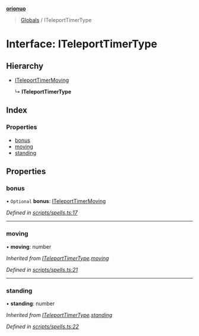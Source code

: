 **[orionuo](../README.md)**

> [Globals](../globals.md) / ITeleportTimerType

# Interface: ITeleportTimerType

## Hierarchy

* [ITeleportTimerMoving](iteleporttimermoving.md)

  ↳ **ITeleportTimerType**

## Index

### Properties

* [bonus](iteleporttimertype.md#bonus)
* [moving](iteleporttimertype.md#moving)
* [standing](iteleporttimertype.md#standing)

## Properties

### bonus

• `Optional` **bonus**: [ITeleportTimerMoving](iteleporttimermoving.md)

*Defined in [scripts/spells.ts:17](https://github.com/msviha/orionuo/blob/029a15d/src/scripts/spells.ts#L17)*

___

### moving

•  **moving**: number

*Inherited from [ITeleportTimerType](iteleporttimertype.md).[moving](iteleporttimertype.md#moving)*

*Defined in [scripts/spells.ts:21](https://github.com/msviha/orionuo/blob/029a15d/src/scripts/spells.ts#L21)*

___

### standing

•  **standing**: number

*Inherited from [ITeleportTimerType](iteleporttimertype.md).[standing](iteleporttimertype.md#standing)*

*Defined in [scripts/spells.ts:22](https://github.com/msviha/orionuo/blob/029a15d/src/scripts/spells.ts#L22)*
